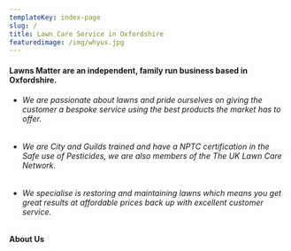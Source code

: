 ```yaml
---
templateKey: index-page
slug: /
title: Lawn Care Service in Oxfordshire
featuredimage: /img/whyus.jpg
---
```

#### Lawns Matter are an independent, family run business based in Oxfordshire. ####

* ###### We are passionate about lawns and pride ourselves on giving the customer a bespoke service using the best products the market has to offer.
* ###### We are City and Guilds trained and have a NPTC certification in the Safe use of Pesticides, we are also members of the The UK Lawn Care Network.
* ###### We specialise is restoring and maintaining lawns which means you get great results at affordable prices back up with excellent customer service.


#### About Us ####
